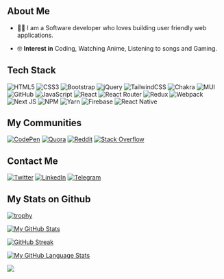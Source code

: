 ## About Me
- ✍🏽 I am a Software developer who loves building user friendly web applications.

- 🤓 **Interest in** Coding, Watching Anime, Listening to songs and Gaming.

## Tech Stack
![HTML5](https://img.shields.io/badge/html5-%23E34F26.svg?style=for-the-badge&logo=html5&logoColor=white)
![CSS3](https://img.shields.io/badge/css3-%231572B6.svg?style=for-the-badge&logo=css3&logoColor=white)
![Bootstrap](https://img.shields.io/badge/bootstrap-%23563D7C.svg?style=for-the-badge&logo=bootstrap&logoColor=white)
![jQuery](https://img.shields.io/badge/jquery-%230769AD.svg?style=for-the-badge&logo=jquery&logoColor=white)
![TailwindCSS](https://img.shields.io/badge/tailwindcss-%2338B2AC.svg?style=for-the-badge&logo=tailwind-css&logoColor=white)
![Chakra](https://img.shields.io/badge/chakra-%234ED1C5.svg?style=for-the-badge&logo=chakraui&logoColor=white)
![MUI](https://img.shields.io/badge/MUI-%230081CB.svg?style=for-the-badge&logo=mui&logoColor=white)
![GitHub](https://img.shields.io/badge/github-%23121011.svg?style=for-the-badge&logo=github&logoColor=white)
![JavaScript](https://img.shields.io/badge/javascript-%23323330.svg?style=for-the-badge&logo=javascript&logoColor=%23F7DF1E)
![React](https://img.shields.io/badge/react-%2320232a.svg?style=for-the-badge&logo=react&logoColor=%2361DAFB)
![React Router](https://img.shields.io/badge/React_Router-CA4245?style=for-the-badge&logo=react-router&logoColor=white)
![Redux](https://img.shields.io/badge/redux-%23593d88.svg?style=for-the-badge&logo=redux&logoColor=white)
![Webpack](https://img.shields.io/badge/webpack-%238DD6F9.svg?style=for-the-badge&logo=webpack&logoColor=black)
![Next JS](https://img.shields.io/badge/Next-black?style=for-the-badge&logo=next.js&logoColor=white)
![NPM](https://img.shields.io/badge/NPM-%23000000.svg?style=for-the-badge&logo=npm&logoColor=white)
![Yarn](https://img.shields.io/badge/yarn-%232C8EBB.svg?style=for-the-badge&logo=yarn&logoColor=white)
![Firebase](https://img.shields.io/badge/firebase-%23039BE5.svg?style=for-the-badge&logo=firebase)
![React Native](https://img.shields.io/badge/react_native-%2320232a.svg?style=for-the-badge&logo=react&logoColor=%2361DAFB)

## My Communities
[![CodePen](https://img.shields.io/badge/Codepen-000000?style=for-the-badge&logo=codepen&logoColor=white)](https://codepen.io/decryptus007)
[![Quora](https://img.shields.io/badge/Quora-%23B92B27.svg?style=for-the-badge&logo=Quora&logoColor=white)](https://www.quora.com/profile/Dominic-Orefuwa)
[![Reddit](https://img.shields.io/badge/Reddit-%23FF4500.svg?style=for-the-badge&logo=Reddit&logoColor=white)](https://www.reddit.com/user/Decryptus)
[![Stack Overflow](https://img.shields.io/badge/-Stackoverflow-FE7A16?style=for-the-badge&logo=stack-overflow&logoColor=white)](https://stackoverflow.com/users/15653193/dominic-orefuwa)

## Contact Me
[![Twitter](https://img.shields.io/badge/Twitter-1DA1F2?style=for-the-badge&logo=twitter&logoColor=white)](https://x.com/decryptus_)
[![LinkedIn](https://img.shields.io/badge/LinkedIn-0077B5?style=for-the-badge&logo=linkedin&logoColor=white)](https://www.linkedin.com/in/decryptus/)
[![Telegram](https://img.shields.io/badge/Telegram-2CA5E0?style=for-the-badge&logo=telegram&logoColor=white)](https://t.me/dominic080)

## My Stats on Github
[![trophy](https://github-profile-trophy.vercel.app/?username=decryptus007&theme=onedark)](https://github.com/ryo-ma/github-profile-trophy)

[![My GitHub Stats](https://github-readme-stats.vercel.app/api/?username=decryptus007&count_private=true&theme=tokyonight&showicons=true)]()

[![GitHub Streak](https://github-readme-streak-stats.herokuapp.com/?user=decryptus007&theme=dark)](https://git.io/streak-stats)

[![My GitHub Language Stats](https://github-readme-stats.vercel.app/api/top-langs/?username=decryptus007&langs_count=5&theme=tokyonight)]()

![](https://komarev.com/ghpvc/?username=decryptus007&color=blue)
